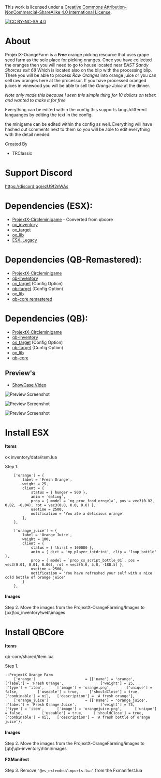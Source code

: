 This work is licensed under a [Creative Commons Attribution-NonCommercial-ShareAlike 4.0
International License][cc-by-nc-sa].

[![CC BY-NC-SA 4.0][cc-by-nc-sa-image]][cc-by-nc-sa]

[cc-by-nc-sa]: http://creativecommons.org/licenses/by-nc-sa/4.0/
[cc-by-nc-sa-image]: https://licensebuttons.net/l/by-nc-sa/4.0/88x31.png
[cc-by-nc-sa-shield]: https://img.shields.io/badge/License-CC%20BY--NC--SA%204.0-lightgrey.svg

# About
ProjextX-OrangeFarm is a ***Free*** orange picking resource that uses grape seed farm as the sole place for picking oranges. Once you have collected the oranges then you will need to go to house located near *EAST Sandy Shorces exit 68* Which is located also on the blip with the processing blip. There you will be able to process *Raw Oranges*  into orange juice or you can sell raw oranges here at the processor. If you have processed oranged juices in vinewood you will be able to sell the *Orange Juice* at the dinner.

*Note only made this because I seen this simple thing for 10 dollars on tebex and wanted to make it for free*

Everything can be edited within the config this supports langs/different languanges by editing the text in the config.

the minigame can be edited within the config as well. Everything will have hashed out comments next to them so you will be able to edit everything with the detail needed.

Created By
- TRClassic

# Support Discord
https://discord.gg/ezU9f2nWAs

# Dependencies (ESX):
- [ProjextX-Circleminigame](https://github.com/Projext-X-Development/ProjextX-CircleMinigame) - Converted from qbcore
- [ox_inventory](https://github.com/overextended/ox_inventory)
- [ox_target](https://github.com/overextended/ox_target)
- [ox_lib](https://github.com/overextended/ox_lib)
- [ESX_Legacy](https://github.com/esx-framework/esx-legacy)

# Dependencies (QB-Remastered):
- [ProjextX-Circleminigame](https://github.com/Projext-X-Development/ProjextX-CircleMinigame)
- [qb-inventory](https://github.com/QBCore-Remastered/qb-inventory)
- [ox_target](https://github.com/overextended/ox_target) (Config Option)
- [qb-target](https://github.com/qbcore-framework/qb-target) (Config Option)
- [ox_lib](https://github.com/overextended/ox_lib)
- [qb-core remastered](https://github.com/qbcore-framework/qb-core)

# Dependencies (QB):
- [ProjextX-Circleminigame](https://github.com/Projext-X-Development/ProjextX-CircleMinigame)
- [qb-inventory](https://github.com/qbcore-framework/qb-inventory)
- [ox_target](https://github.com/overextended/ox_target) (Config Option)
- [qb-target](https://github.com/qbcore-framework/qb-target) (Config Option)
- [ox_lib](https://github.com/overextended/ox_lib)
- [qb-core](https://github.com/qbcore-framework/qb-core)

## Preview's
- [ShowCase Video](https://youtu.be/KFj_WiAhp0s)

![Preview Screenshot](https://i.imgur.com/NOHlypk.jpeg)

![Preview Screenshot](https://i.imgur.com/rZJbpVo.jpeg)

![Preview Screenshot](https://i.imgur.com/6kPzfKv.jpeg)


# Install ESX
#### Items

ox inventory/data/item.lua

Step 1.
```
	['orange'] = {
		label = 'Fresh Orange',
		weight = 25,
		client = {
			status = { hunger = 500 },
			anim = 'eating',
			prop = { model = `ng_proc_food_ornge1a`, pos = vec3(0.02, 0.02, -0.04), rot = vec3(0.0, 0.0, 0.0) },
			usetime = 2500,
			notification = 'You ate a delicious orange'
		},
	},

	['orange_juice'] = {
		label = 'Orange Juice',
		weight = 100,
		client = {
			status = { thirst = 100000 },
			anim = { dict = 'mp_player_intdrink', clip = 'loop_bottle' },
			prop = { model = `prop_cs_script_bottle_01`, pos = vec3(0.01, 0.01, 0.06), rot = vec3(5.0, 5.0, -180.5) },
			usetime = 2500,
			notification = 'You have refreshed your self with a nice cold bottle of orange juice'
		}
	},

```

#### Images

Step 2. Move the images from the ProjextX-OrangeFarming/Images to \[ox]\ox_inventory\web\images

# Install QBCore
#### Items

qb-core/shared/item.lua

Step 1.
```
--ProjextX Orange Farm
	['orange'] 						 = {['name'] = 'orange', 						['label'] = 'Fresh Orange', 				['weight'] = 25, 		['type'] = 'item', 		['image'] = 'orange.png', 		['unique'] = false, 		['useable'] = true, 	['shouldClose'] = true,	   ['combinable'] = nil,   ['description'] = 'A fresh orange'},
	['orange_juice'] 			 	 = {['name'] = 'orange_juice', 					['label'] = 'Fresh Orange Juice', 			['weight'] = 75, 		['type'] = 'item', 		['image'] = 'orangejuice.png', 		['unique'] = false, 		['useable'] = true, 	['shouldClose'] = true,	   ['combinable'] = nil,   ['description'] = 'A fresh bottle of orange juice'},
```
#### Images

Step 2. Move the images from the ProjextX-OrangeFarming/images to [qb]\qb-inventory\html\images

#### FXManifest

Step 3. Remove `'@es_extended/imports.lua'` from the Fxmanifest.lua

